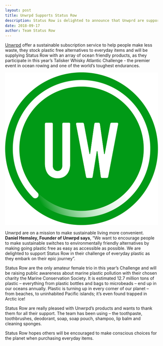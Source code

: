 ```yaml
---
layout: post
title: Unwrpd Supports Status Row
description: Status Row is delighted to announce that Unwprd are supporting the team.
date: 2018-09-17
author: Team Status Row
---
```

[Unwrpd]: https://unwrpd.com/

[Unwrpd][Unwrpd] offer a sustainable subscription service to help people make less waste, they stock plastic free alternatives to everyday items and will be supplying Status Row with an array of ocean friendly products, as they participate in this year’s Talisker Whisky Atlantic Challenge - the premier event in ocean rowing and one of the world’s toughest endurances.


<img src="/assets/images/partners/unwrpd.png" alt="Unwrpd are supporting Status Row" />

Unwrpd are on a mission to make sustainable living more convenient. **Daniel Hemsley, Founder of Unwrpd says**, “We want to encourage people to make sustainable switches to environmentally friendly alternatives by making going plastic free as easy as accessible as possible. We are delighted to support Status Row in their challenge of everyday plastic as they embark on their epic journey”.

Status Row are the only amateur female trio in this year’s Challenge and will be raising public awareness about marine plastic pollution with their chosen charity the Marine Conservation Society. It is estimated 12.7 million tons of plastic – everything from plastic bottles and bags to microbeads – end up in our oceans annually. Plastic is turning up in every corner of our planet – from beaches, to uninhabited Pacific islands; it’s even found trapped in Arctic ice!

Status Row are really pleased with Unwrpd’s products and wants to thank them for all their support. The team has been using – the toothpaste, toothbrushes, deodorant, soap, soap pouch, shampoo, lip balm and cleaning sponges.

Status Row hopes others will be encouraged to make conscious choices for the planet when purchasing everyday items.
